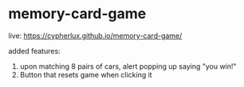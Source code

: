# memory-card-game

live: https://cypherlux.github.io/memory-card-game/

added features:
1) upon matching 8 pairs of cars, alert popping up saying "you win!"
2) Button that resets game when clicking it
